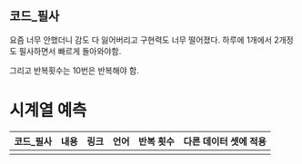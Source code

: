 ## 코드_필사

요즘 너무 안했더니 감도 다 잃어버리고 구현력도 너무 떨어졌다. 하루에 1개에서 2개정도 필사하면서 빠르게 돌아와야함.

그리고 반복횟수는 10번은 반복해야 함.

# 시계열 예측
|코드_필사| 내용 | 링크 | 언어 | 반복 횟수 |다른 데이터 셋에 적용|
|------|------|------|------|------|------|
||| ||||

